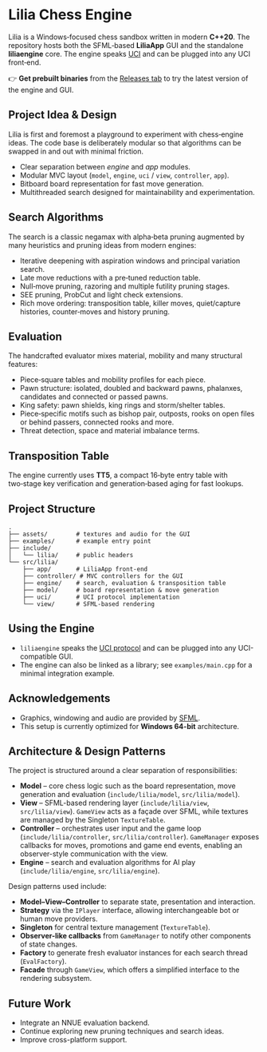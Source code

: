 # Lilia Chess Engine

Lilia is a Windows‑focused chess sandbox written in modern **C++20**. The repository hosts both the SFML‑based **LiliaApp** GUI and the standalone **liliaengine** core. The engine speaks [UCI](https://en.wikipedia.org/wiki/Universal_Chess_Interface) and can be plugged into any UCI front‑end.

👉 **Get prebuilt binaries** from the [Releases tab](https://github.com/JustAnoAim/Lilia/releases) to try the latest version of the engine and GUI.

## Project Idea & Design
Lilia is first and foremost a playground to experiment with chess‑engine ideas. The code base is deliberately modular so that algorithms can be swapped in and out with minimal friction.

- Clear separation between *engine* and *app* modules.
- Modular MVC layout (`model`, `engine`, `uci` / `view`, `controller`, `app`).
- Bitboard board representation for fast move generation.
- Multithreaded search designed for maintainability and experimentation.

## Search Algorithms
The search is a classic negamax with alpha‑beta pruning augmented by many heuristics and pruning ideas from modern engines:

- Iterative deepening with aspiration windows and principal variation search.
- Late move reductions with a pre‑tuned reduction table.
- Null‑move pruning, razoring and multiple futility pruning stages.
- SEE pruning, ProbCut and light check extensions.
- Rich move ordering: transposition table, killer moves, quiet/capture histories, counter‑moves and history pruning.

## Evaluation
The handcrafted evaluator mixes material, mobility and many structural features:

- Piece‑square tables and mobility profiles for each piece.
- Pawn structure: isolated, doubled and backward pawns, phalanxes, candidates and connected or passed pawns.
- King safety: pawn shields, king rings and storm/shelter tables.
- Piece‑specific motifs such as bishop pair, outposts, rooks on open files or behind passers, connected rooks and more.
- Threat detection, space and material imbalance terms.

## Transposition Table
The engine currently uses **TT5**, a compact 16‑byte entry table with two‑stage key verification and generation‑based aging for fast lookups.

## Project Structure
```
.
├── assets/        # textures and audio for the GUI
├── examples/      # example entry point
├── include/
│   └── lilia/     # public headers
└── src/lilia/
    ├── app/       # LiliaApp front-end
    ├── controller/ # MVC controllers for the GUI
    ├── engine/    # search, evaluation & transposition table
    ├── model/     # board representation & move generation
    ├── uci/       # UCI protocol implementation
    └── view/      # SFML-based rendering
```

## Using the Engine
- `liliaengine` speaks the [UCI protocol](https://en.wikipedia.org/wiki/Universal_Chess_Interface) and can be plugged into any UCI-compatible GUI.
- The engine can also be linked as a library; see `examples/main.cpp` for a minimal integration example.

## Acknowledgements
- Graphics, windowing and audio are provided by [SFML](https://www.sfml-dev.org/).
- This setup is currently optimized for **Windows 64-bit** architecture.

## Architecture & Design Patterns

The project is structured around a clear separation of responsibilities:

- **Model** – core chess logic such as the board representation, move generation and evaluation (`include/lilia/model`, `src/lilia/model`).
- **View** – SFML-based rendering layer (`include/lilia/view`, `src/lilia/view`). `GameView` acts as a façade over SFML, while textures are managed by the Singleton `TextureTable`.
- **Controller** – orchestrates user input and the game loop (`include/lilia/controller`, `src/lilia/controller`). `GameManager` exposes callbacks for moves, promotions and game end events, enabling an observer-style communication with the view.
- **Engine** – search and evaluation algorithms for AI play (`include/lilia/engine`, `src/lilia/engine`).

Design patterns used include:

- **Model–View–Controller** to separate state, presentation and interaction.
- **Strategy** via the `IPlayer` interface, allowing interchangeable bot or human move providers.
- **Singleton** for central texture management (`TextureTable`).
- **Observer-like callbacks** from `GameManager` to notify other components of state changes.
- **Factory** to generate fresh evaluator instances for each search thread (`EvalFactory`).
- **Facade** through `GameView`, which offers a simplified interface to the rendering subsystem.

## Future Work
- Integrate an NNUE evaluation backend.
- Continue exploring new pruning techniques and search ideas.
- Improve cross-platform support.
